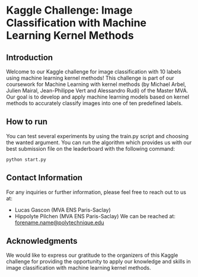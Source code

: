 # Kaggle Challenge: Image Classification with Machine Learning Kernel Methods

## Introduction

Welcome to our Kaggle challenge for image classification with 10 labels using machine learning kernel methods! This challenge is part of our coursework for Machine Learning with kernel methods (by Michael Arbel, Julien Mairal, Jean-Philippe Vert and Alessandro Rudi) of the Master MVA. Our goal is to develop and apply machine learning models based on kernel methods to accurately classify images into one of ten predefined labels.

## How to run 

You can test several experiments by using the train.py script and choosing the wanted argument. You can run the algorithm which provides us with our best submission file on the leaderboard with the following command:
   ```
   python start.py
   ```

## Contact Information

For any inquiries or further information, please feel free to reach out to us at:

- Lucas Gascon (MVA ENS Paris-Saclay)
- Hippolyte Pilchen (MVA ENS Paris-Saclay)
We can be reached at: forename.name@polytechnique.edu

## Acknowledgments

We would like to express our gratitude to the organizers of this Kaggle challenge for providing the opportunity to apply our knowledge and skills in image classification with machine learning kernel methods.


